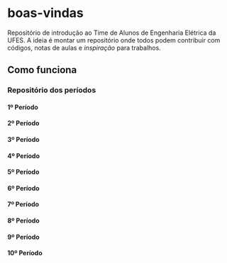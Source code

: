 # boas-vindas
Repositório de introdução ao Time de Alunos de Engenharia Elétrica da UFES. A ideia é montar um repositório onde todos podem contribuir com códigos, notas de aulas e *inspiração* para trabalhos.

## Como funciona



### Repositório dos períodos

####  1º Período


####  2º Período


####  3º Período


####  4º Período


####  5º Período


####  6º Período


####  7º Período


####  8º Período


####  9º Período


####  10º Período


